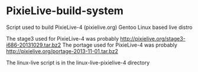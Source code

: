 # PixieLive-build-system
Script used to build PixieLive-4 (pixielive.org) Gentoo Linux based live distro

The stage3 used for PixieLive-4 was probably http://pixielive.org/stage3-i686-20131029.tar.bz2
The portage used for PixieLive-4 was probably http://pixielive.org/portage-2013-11-01.tar.bz2

The linux-live script is in the linux-live-pixielive-4 directory
